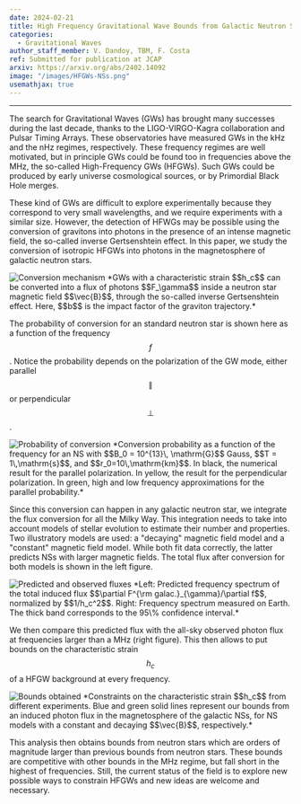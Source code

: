 ```yaml
---
date: 2024-02-21
title: High Frequency Gravitational Wave Bounds from Galactic Neutron Stars
categories:
  - Gravitational Waves
author_staff_member: V. Dandoy, TBM, F. Costa
ref: Submitted for publication at JCAP
arxiv: https://arxiv.org/abs/2402.14092
image: "/images/HFGWs-NSs.png"
usemathjax: true
---
```


<!-- All detections of GWs have happened below the Hz regime. How can we hope to measure high-frequency GWs? Here we propose a method using the conversion into photons in neutron stars magnetospheres. -->

---

The search for Gravitational Waves (GWs) has brought many successes during the last decade, thanks to the LIGO-VIRGO-Kagra collaboration and Pulsar Timing Arrays. These observatories have measured GWs in the kHz and the nHz regimes, respectively. These frequency regimes are well motivated, but in principle GWs could be found too in frequencies above the MHz, the so-called High-Frequency GWs (HFGWs). Such GWs could be produced by early universe cosmological sources, or by Primordial Black Hole merges.

These kind of GWs are difficult to explore experimentally because they correspond to very small wavelengths, and we require experiments with a similar size. However, the detection of HFWGs may be possible using the conversion of gravitons into photons in the presence of an intense magnetic field, the so-called inverse Gertsenshtein effect. In this paper, we study the conversion of isotropic HFGWs into photons in the magnetosphere of galactic neutron stars.

<img src="{{site.url}}/images/HFGWs-NSs.png" alt="Conversion mechanism"/>
*GWs with a characteristic strain $$h_c$$ can be converted into a flux of photons $$F_\gamma$$ inside a neutron star magnetic field $$\vec{B}$$, through the so-called inverse Gertsenshtein effect. Here, $$b$$ is the impact factor of the graviton trajectory.*

The probability of conversion for an standard neutron star is shown here as a function of the frequency $$f$$. Notice the probability depends on the polarization of the GW mode, either parallel $$\parallel$$ or perpendicular $$\perp$$.

<img src="{{site.url}}/images/prob-gws.png" alt="Probability of conversion"/>
*Conversion probability as a function of the frequency for an NS with $$B_0 = 10^{13}\, \mathrm{G}$$ Gauss, $$T = 1\,\mathrm{s}$$, and $$r_0=10\,\mathrm{km}$$. In black, the numerical result for the parallel polarization. In yellow, the result for the perpendicular polarization. In green, high and low frequency approximations for the parallel probability.*

Since this conversion can happen in any galactic neutron star, we integrate the flux conversion for all the Milky Way. This integration needs to take into account models of stellar evolution to estimate their number and properties. Two illustratory models are used: a "decaying" magnetic field model and a "constant" magnetic field model. While both fit data correctly, the latter predicts NSs with larger magnetic fields. The total flux after conversion for both models is shown in the left figure.

<img src="{{site.url}}/images/fluxes-gws.png" alt="Predicted and observed fluxes"/>
*Left: Predicted frequency spectrum of the total induced flux $$\partial F^{\rm galac.}_{\gamma}/\partial f$$, normalized by $$1/h_c^2$$. Right: Frequency spectrum measured on Earth. The thick band corresponds to the 95\% confidence interval.*

We then compare this predicted flux with the all-sky observed photon flux at frequencies larger than a MHz (right figure). This then allows to put bounds on the characteristic strain $$h_c$$ of a HFGW background at every frequency.

<img src="{{site.url}}/images/bounds-gws.png" alt="Bounds obtained"/>
*Constraints on the characteristic strain $$h_c$$ from different experiments. Blue and green solid lines represent our bounds from an induced photon flux in the magnetosphere of the galactic NSs, for NS models with a constant and decaying $$\vec{B}$$, respectively.*


This analysis then obtains bounds from neutron stars which are orders of magnitude larger than previous bounds from neutron stars. These bounds are competitive with other bounds in the MHz regime, but fall short in the highest of frequencies. Still, the current status of the field is to explore new possible ways to constrain HFGWs and new ideas are welcome and necessary.
